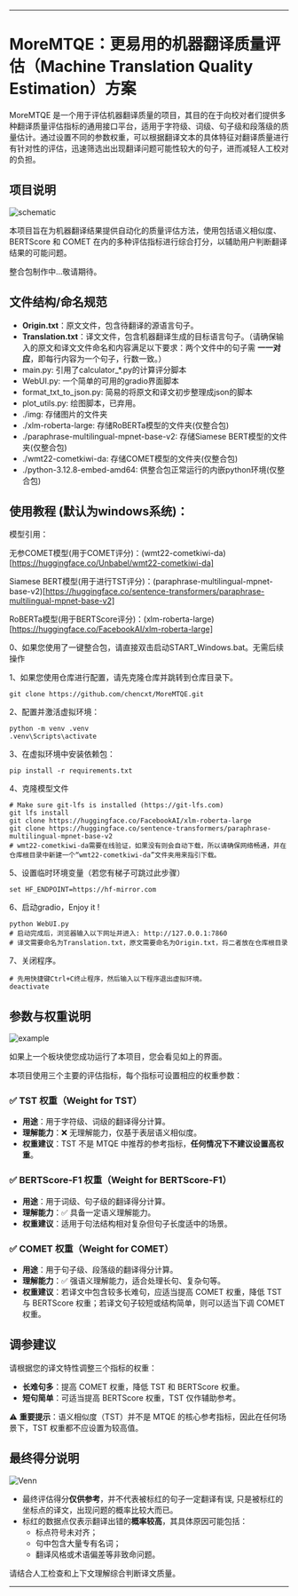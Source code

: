 
---

# MoreMTQE：更易用的机器翻译质量评估（Machine Translation Quality Estimation）方案

MoreMTQE 是一个用于评估机器翻译质量的项目，其目的在于向校对者们提供多种翻译质量评估指标的通用接口平台，适用于字符级、词级、句子级和段落级的质量估计。通过设置不同的参数权重，可以根据翻译文本的具体特征对翻译质量进行有针对性的评估，迅速筛选出出现翻译问题可能性较大的句子，进而减轻人工校对的负担。

## 项目说明

![schematic](./img/schematic.png)

本项目旨在为机器翻译结果提供自动化的质量评估方法，使用包括语义相似度、BERTScore 和 COMET 在内的多种评估指标进行综合打分，以辅助用户判断翻译结果的可能问题。

整合包制作中...敬请期待。

## 文件结构/命名规范

- **Origin.txt**：原文文件，包含待翻译的源语言句子。
- **Translation.txt**：译文文件，包含机器翻译生成的目标语言句子。（请确保输入的原文和译文文件命名和内容满足以下要求：两个文件中的句子需 **一一对应**，即每行内容为一个句子，行数一致。）
- main.py: 引用了calculator_*.py的计算评分脚本
- WebUI.py: 一个简单的可用的gradio界面脚本
- format_txt_to_json.py: 简易的将原文和译文初步整理成json的脚本
- plot_utils.py: 绘图脚本，已弃用。
- ./img: 存储图片的文件夹
- ./xlm-roberta-large: 存储RoBERTa模型的文件夹(仅整合包)
- ./paraphrase-multilingual-mpnet-base-v2: 存储Siamese BERT模型的文件夹(仅整合包)
- ./wmt22-cometkiwi-da: 存储COMET模型的文件夹(仅整合包)
- ./python-3.12.8-embed-amd64: 供整合包正常运行的内嵌python环境(仅整合包)


## 使用教程 (默认为windows系统)：

 模型引用：

  无参COMET模型(用于COMET评分)：(wmt22-cometkiwi-da)[https://huggingface.co/Unbabel/wmt22-cometkiwi-da]

  Siamese BERT模型(用于进行TST评分)：(paraphrase-multilingual-mpnet-base-v2)[https://huggingface.co/sentence-transformers/paraphrase-multilingual-mpnet-base-v2]

  RoBERTa模型(用于BERTScore评分)：(xlm-roberta-large)[https://huggingface.co/FacebookAI/xlm-roberta-large]

 0、如果您使用了一键整合包，请直接双击启动START_Windows.bat。无需后续操作

 1、如果您使用仓库进行配置，请先克隆仓库并跳转到仓库目录下。
 ```
 git clone https://github.com/chencxt/MoreMTQE.git
 ```
 2、配置并激活虚拟环境：
 ```
 python -m venv .venv
 .venv\Scripts\activate
 ```

 3、在虚拟环境中安装依赖包：

 ```
 pip install -r requirements.txt
 ```

 4、克隆模型文件
 ```
 # Make sure git-lfs is installed (https://git-lfs.com)
 git lfs install
 git clone https://huggingface.co/FacebookAI/xlm-roberta-large
 git clone https://huggingface.co/sentence-transformers/paraphrase-multilingual-mpnet-base-v2
 # wmt22-cometkiwi-da需要在线验证，如果没有则会自动下载，所以请确保网络畅通，并在仓库根目录中新建一个“wmt22-cometkiwi-da”文件夹用来指引下载。
 ```
 5、设置临时环境变量（若您有梯子可跳过此步骤）
 ```
 set HF_ENDPOINT=https://hf-mirror.com
 ```
 6、启动gradio，Enjoy it !
 ```
 python WebUI.py
 # 启动完成后，浏览器输入以下网址并进入: http://127.0.0.1:7860
 # 译文需要命名为Translation.txt，原文需要命名为Origin.txt，将二者放在仓库根目录
 ```
 7、关闭程序。
 ```
 # 先用快捷键Ctrl+C终止程序，然后输入以下程序退出虚拟环境。
 deactivate
 ```

## 参数与权重说明

![example](./img/2025-06-09_220101.png)

如果上一个板块使您成功运行了本项目，您会看见如上的界面。

本项目使用三个主要的评估指标，每个指标可设置相应的权重参数：

### ✅ TST 权重（Weight for TST）
- **用途**：用于字符级、词级的翻译得分计算。
- **理解能力**：❌ 无理解能力，仅基于表层语义相似度。
- **权重建议**：TST 不是 MTQE 中推荐的参考指标，**任何情况下不建议设置高权重**。

### ✅ BERTScore-F1 权重（Weight for BERTScore-F1）
- **用途**：用于词级、句子级的翻译得分计算。
- **理解能力**：✅ 具备一定语义理解能力。
- **权重建议**：适用于句法结构相对复杂但句子长度适中的场景。

### ✅ COMET 权重（Weight for COMET）
- **用途**：用于句子级、段落级的翻译得分计算。
- **理解能力**：✅ 强语义理解能力，适合处理长句、复杂句等。
- **权重建议**：若译文中包含较多长难句，应适当提高 COMET 权重，降低 TST 与 BERTScore 权重；若译文句子较短或结构简单，则可以适当下调 COMET 权重。

## 调参建议

请根据您的译文特性调整三个指标的权重：

- **长难句多**：提高 COMET 权重，降低 TST 和 BERTScore 权重。
- **短句简单**：可适当提高 BERTScore 权重，TST 仅作辅助参考。

⚠️ **重要提示**：语义相似度（TST）并不是 MTQE 的核心参考指标，因此在任何场景下，TST 权重都不应设置为较高值。

## 最终得分说明

![Venn](./img/Venn.png)

- 最终评估得分**仅供参考**，并不代表被标红的句子一定翻译有误, 只是被标红的坐标点的译文，出现问题的概率比较大而已。
- 标红的数据点仅表示翻译出错的**概率较高**，其具体原因可能包括：
  - 标点符号未对齐；
  - 句中包含大量专有名词；
  - 翻译风格或术语偏差等非致命问题。

请结合人工检查和上下文理解综合判断译文质量。

---

